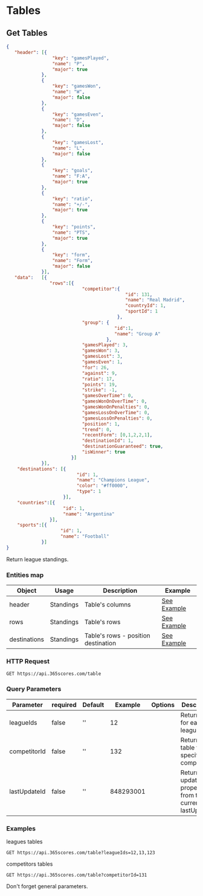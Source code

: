 # Tables

## Get Tables

```json
{
   "header": [{
                 "key": "gamesPlayed",
                 "name": "P",
                 "major": true
             },
             {
                 "key": "gamesWon",
                 "name": "W",
                 "major": false
             },
             {
                 "key": "gamesEven",
                 "name": "D",
                 "major": false
             },
             {
                 "key": "gamesLost",
                 "name": "L",
                 "major": false
             },
             {
                 "key": "goals",
                 "name": "F:A",
                 "major": true
             },
             {
                 "key": "ratio",
                 "name": "+/-",
                 "major": true
             },
             {
                 "key": "points",
                 "name": "PTS",
                 "major": true
             },
             {
                 "key": "form",
                 "name": "Form",
                 "major": false
             }],
   "data":   [{
                "rows":[{
                            "competitor":{
                                            "id": 131,
                                            "name": "Real Madrid",
                                            "countryId": 1,
                                            "sportId": 1
                                         },
                            "group": {
                                        "id":1,
                                        "name": "Group A"
                                     },
                            "gamesPlayed": 3,
                            "gamesWon": 3,
                            "gamesLost": 3,
                            "gamesEven": 1,
                            "for": 26,
                            "against": 9,
                            "ratio": 17,
                            "points": 19,
                            "strike": -1,
                            "gamesOverTime": 0,
                            "gamesWonOnOverTime": 0,
                            "gamesWonOnPenalties": 0,
                            "gamesLossOnOverTime": 0,
                            "gamesLossOnPenalties": 0,
                            "position": 1,
                            "trend": 0,
                            "recentForm": [0,1,2,2,1],
                            "destinationId": 1,
                            "destinationGuaranteed": true,
                            "isWinner": true
                        }]
             }],
    "destinations": [{
                          "id": 1,
                          "name": "Champions League",
                          "color": "#ff0000",
                          "type": 1
                     }],
    "countries":[{
                     "id": 1,
                     "name": "Argentina"
                }],
    "sports":[{
                    "id": 1,
                    "name": "Football"
             }]
}
```

Return league standings.

### Entities map 

Object | Usage | Description | Example
--------- | ------- | --------- | -----
header | Standings | Table's columns | [See Example](#header)
rows | Standings | Table's rows | [See Example](#rows)
destinations | Standings | Table's rows - position destination | [See Example](#destinations)

### HTTP Request

`GET https://api.365scores.com/table`

### Query Parameters

Parameter | required | Default | Example | Options | Description
--------- | ------- | ----------- | --- | ----- | ---------
leagueIds | false | '' | 12 | | Return table for each league 
competitorId | false | '' | 132 | | Return all table for specific competitor
lastUpdateId | false | '' | 848293001 | | Return only updated properties from the current lastUpdateId 

### Examples

leagues tables

`GET https://api.365scores.com/table?leagueIds=12,13,123`

competitors tables

`GET https://api.365scores.com/table?competitorId=131`


<aside class="notice">
Don't forget general parameters.
</aside>
